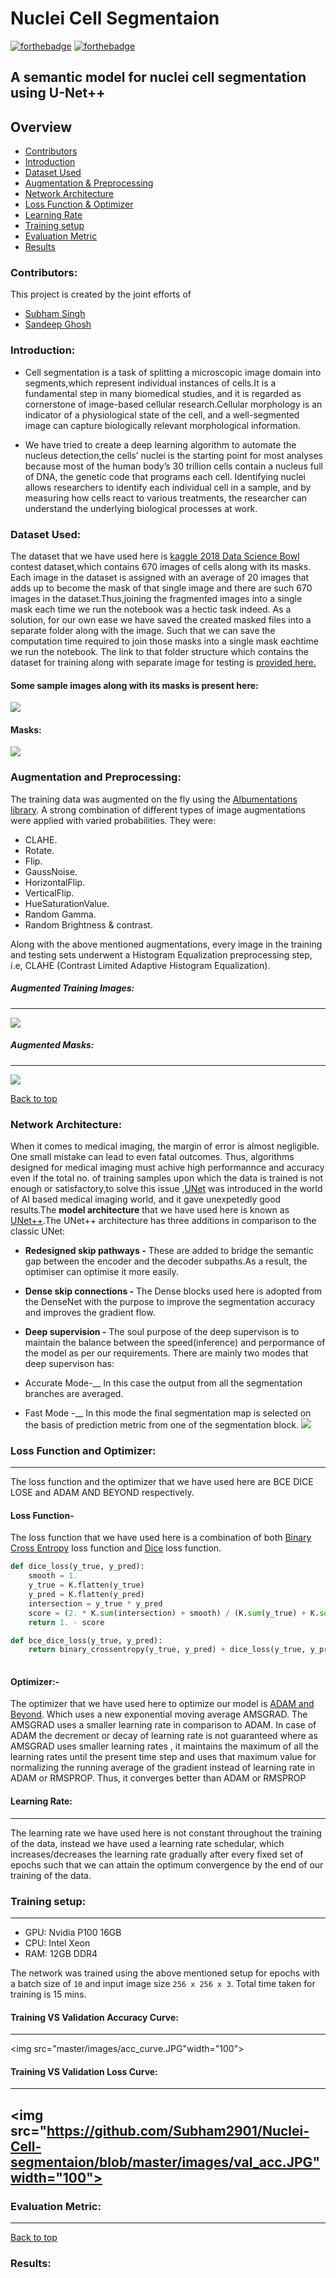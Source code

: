# Nuclei Cell Segmentaion
[![forthebadge](https://forthebadge.com/images/badges/made-with-python.svg)](https://www.python.org/)
[![forthebadge](https://forthebadge.com/images/badges/built-with-love.svg)](https://forthebadge.com)



## A semantic model for nuclei cell segmentation using U-Net++

## Overview
* [Contributors](#Contributors)
* [Introduction](#Introduction)
* [Dataset Used](#Dataset-Used)
* [Augmentation & Preprocessing](#Augmentation-and-Preprocessing)
* [Network Architecture](#Network-Architecture)
* [Loss Function & Optimizer](#Loss-Function-and-Optimizer)
* [Learning Rate](#Learning-Rate)
* [Training setup](#Training-setup)
* [Evaluation Metric](#Evaluation-Metric)
* [Results](#Results)


### Contributors:
This project is created by the joint efforts of
* [Subham Singh](https://github.com/Subham2901)
* [Sandeep Ghosh](https://github.com/Sandeep2017)

### Introduction:
* Cell segmentation is a task of splitting a microscopic image domain into segments,which represent individual instances of cells.It is a fundamental step in many biomedical studies, and it is regarded as cornerstone of image-based cellular research.Cellular morphology is an indicator of a physiological state of the cell, and a well-segmented image can capture biologically relevant morphological information.

* We have tried to create a deep learning algorithm to automate the nucleus detection,the cells’ nuclei is the starting point for most analyses because most of the human body’s 30 trillion cells contain a nucleus full of DNA, the genetic code that programs each cell. Identifying nuclei allows researchers to identify each individual cell in a sample, and by measuring how cells react to various treatments, the researcher can understand the underlying biological processes at work.

### Dataset Used:
The dataset that we have used here is [kaggle 2018 Data Science Bowl](https://www.kaggle.com/c/data-science-bowl-2018) contest dataset,which contains 670 images of cells along with its masks.
Each image in the dataset is assigned with an average of 20 images that adds up to become the mask of that single image and there are such 670 images in the dataset.Thus,joining the fragmented images into a single mask each time we run the notebook was a hectic task indeed. As a solution, for our own ease we have  saved the created masked files into a separate folder along with the image. Such that we can save the computation time required to join those masks into a single mask eachtime we run the notebook. The link to that folder structure which contains the dataset for training along with separate image for testing  is [provided here.](https://github.com/Subham2901/Nuclei-Cell-segmentaion/tree/master/Data)
#### Some sample images along with its masks is present here:

![](https://github.com/Subham2901/Nuclei-Cell-segmentaion/blob/master/images/Image().JPG)


#### Masks:
![](https://github.com/Subham2901/Nuclei-Cell-segmentaion/blob/master/images/mask().JPG)


### Augmentation and Preprocessing:
The training data was augmented on the fly using the [Albumentations library](https://albumentations.ai/).
A strong combination of different types of image augmentations were applied with varied probabilities. They were:
* CLAHE.
* Rotate.
* Flip.
* GaussNoise.
* HorizontalFlip.
* VerticalFlip.
* HueSaturationValue.
* Random Gamma.
* Random Brightness & contrast.

Along with the above mentioned augmentations, every image in the training and testing sets underwent a Histogram Equalization preprocessing step, i.e, CLAHE (Contrast Limited Adaptive Histogram Equalization).

##### Augmented Training Images:
-----------------------------------------------------------------------------------------------------------------------------------------
![](https://github.com/Subham2901/Nuclei-Cell-segmentaion/blob/master/images/Aug_img.JPG)

##### Augmented Masks:
-----------------------------------------------------------------------------------------------------------------------------------------
![](https://github.com/Subham2901/Nuclei-Cell-segmentaion/blob/master/images/aug_mask.JPG)


[Back to top](#Nuclei-Cell-Segmentaion)


### Network Architecture:
When it comes to medical imaging, the margin of error is almost negligible. One small mistake can lead to even fatal outcomes. Thus, algorithms designed for medical imaging must achive high performannce and accuracy even if the total no. of training samples upon which the data is trained is not enough or satisfactory,to solve this issue ,[UNet](https://arxiv.org/abs/1505.04597) was introduced in the world of AI based medical imaging world, and it gave unexpetedly good results.The __model architecture__ that we have used here is known as [UNet++](https://arxiv.org/abs/1807.10165).The UNet++ architecture has three additions in comparison to the classic UNet:
* __Redesigned skip pathways -__ These are added to bridge the semantic gap between the encoder and the decoder subpaths.As a result, the optimiser can optimise it more easily.
* __Dense skip connections -__ The Dense blocks used here is adopted from the DenseNet with the purpose to improve the segmentation accuracy and improves the gradient flow.

* __Deep supervision -__ The soul purpose of the deep supervison is to maintain the balance between the speed(inference) and perpormance of the model as per our requirements. There are mainly two modes that deep supervison has:
* Accurate Mode-__ In this case the output from all the segmentation branches are averaged.
* Fast Mode -__ In this mode the  final segmentation map is selected on the basis of prediction metric from one of the segmentation block.
![](https://github.com/Subham2901/Nuclei-Cell-segmentaion/blob/master/images/UNET%2B%2B(gless).JPG)
### Loss Function and Optimizer:
-----------------------------------------------------------------------------------------------------------------------------------------
The loss function and the optimizer that we have used here are BCE DICE LOSE and ADAM AND BEYOND respectively.
#### Loss Function-

The loss function that we have used here is a combination of both [Binary Cross Entropy](https://www.tensorflow.org/api_docs/python/tf/keras/losses/BinaryCrossentropy) loss function and [Dice](https://arxiv.org/abs/1606.04797) loss function.

```Python
def dice_loss(y_true, y_pred):
    smooth = 1.
    y_true = K.flatten(y_true)
    y_pred = K.flatten(y_pred)
    intersection = y_true * y_pred
    score = (2. * K.sum(intersection) + smooth) / (K.sum(y_true) + K.sum(y_pred) + smooth)
    return 1. - score

def bce_dice_loss(y_true, y_pred):
    return binary_crossentropy(y_true, y_pred) + dice_loss(y_true, y_pred)
    
```

#### Optimizer:-
The optimizer that we have used here to optimize our model is [ADAM and Beyond](https://arxiv.org/abs/1904.09237?utm_source=feedburner&utm_medium=feed&utm_campaign=Feed%253A+arxiv%252FQSXk+%2528ExcitingAds%2521+cs+updates+on+arXiv.org%2529). Which uses a new exponential moving average AMSGRAD. The AMSGRAD uses a smaller learning rate in comparison to ADAM. In case of ADAM the decrement or decay of learning rate is not guaranteed where as AMSGRAD  uses smaller learning rates , it maintains the maximum of  all the learning rates until the present time step and uses that maximum value for normalizing the running average of the gradient instead of learning rate in ADAM or RMSPROP. Thus, it converges better than ADAM or RMSPROP

#### Learning Rate:
-----------------------------------------------------------------------------------------------------------------------------------------
The learning rate we have used here is not constant throughout the training of the data, instead we have used a learning rate schedular, which increases/decreases the learning rate gradually after every fixed set of epochs such that  we can attain the optimum convergence by the end of our training of the data.

### Training setup:
-----------------------------------------------------------------------------------------------------------------------------------------
* GPU: Nvidia P100 16GB
* CPU: Intel Xeon
* RAM: 12GB DDR4

The network was trained using the above mentioned setup for  epochs with a batch size of ```10``` and input image size ```256 x 256 x 3```. Total time taken for training is 15 mins.
#### Training VS Validation Accuracy Curve:
-----------------------------------------------------------------------------------------------------------------------------------------
<img src="master/images/acc_curve.JPG"width="100">
#### Training VS Validation Loss Curve:
-----------------------------------------------------------------------------------------------------------------------------------------
<img src="https://github.com/Subham2901/Nuclei-Cell-segmentaion/blob/master/images/val_acc.JPG"width="100">
-----------------------------------------------------------------------------------------------------------------------------------------

### Evaluation Metric:
-----------------------------------------------------------------------------------------------------------------------------------------

[Back to top](#Retinal-Vessel-Segmentation)

### Results:

